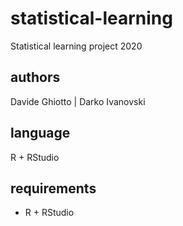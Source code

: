 # statistical-learning

Statistical learning project 2020

## authors

Davide Ghiotto | Darko Ivanovski

## language

R + RStudio

## requirements

- R + RStudio